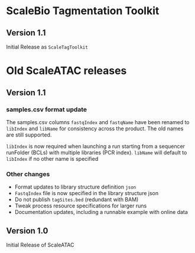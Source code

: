 # ScaleBio Tagmentation Toolkit
## Version 1.1
Initial Release as `ScaleTagToolkit`

# Old ScaleATAC releases
## Version 1.1
### samples.csv format update
The samples.csv columns `fastqIndex` and `fastqName` have been renamed to
`libIndex` and `libName` for consistency across the product. The old names are
still supported.

`libIndex` is now required when launching a run starting from a sequencer runFolder (BCLs)
with multiple libraries (PCR index). `libName` will default to
`libIndex` if no other name is specified

### Other changes

* Format updates to library structure definition `json`
* `FastqIndex` file is now specified in the library structure json
* Do not publish `tagSites.bed` (redundant with BAM)
* Tweak process resource specifications for larger runs
* Documentation updates, including a runnable example with online data

## Version 1.0
Initial Release of ScaleATAC
